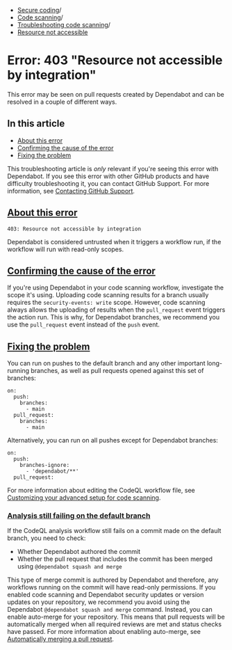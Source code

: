   * [Secure coding](https://docs.github.com/en/code-security "Secure coding")/
  * [Code scanning](https://docs.github.com/en/code-security/code-scanning "Code scanning")/
  * [Troubleshooting code scanning](https://docs.github.com/en/code-security/code-scanning/troubleshooting-code-scanning "Troubleshooting code scanning")/
  * [Resource not accessible](https://docs.github.com/en/code-security/code-scanning/troubleshooting-code-scanning/resource-not-accessible "Resource not accessible")


# Error: 403 "Resource not accessible by integration"
This error may be seen on pull requests created by Dependabot and can be resolved in a couple of different ways.
## In this article
  * [About this error](https://docs.github.com/en/code-security/code-scanning/troubleshooting-code-scanning/resource-not-accessible#about-this-error)
  * [Confirming the cause of the error](https://docs.github.com/en/code-security/code-scanning/troubleshooting-code-scanning/resource-not-accessible#confirming-the-cause-of-the-error)
  * [Fixing the problem](https://docs.github.com/en/code-security/code-scanning/troubleshooting-code-scanning/resource-not-accessible#fixing-the-problem)


This troubleshooting article is _only_ relevant if you're seeing this error with Dependabot. If you see this error with other GitHub products and have difficulty troubleshooting it, you can contact GitHub Support. For more information, see [Contacting GitHub Support](https://docs.github.com/en/support/contacting-github-support).
## [About this error](https://docs.github.com/en/code-security/code-scanning/troubleshooting-code-scanning/resource-not-accessible#about-this-error)
```
403: Resource not accessible by integration

```

Dependabot is considered untrusted when it triggers a workflow run, if the workflow will run with read-only scopes.
## [Confirming the cause of the error](https://docs.github.com/en/code-security/code-scanning/troubleshooting-code-scanning/resource-not-accessible#confirming-the-cause-of-the-error)
If you're using Dependabot in your code scanning workflow, investigate the scope it's using.
Uploading code scanning results for a branch usually requires the `security-events: write` scope. However, code scanning always allows the uploading of results when the `pull_request` event triggers the action run. This is why, for Dependabot branches, we recommend you use the `pull_request` event instead of the `push` event.
## [Fixing the problem](https://docs.github.com/en/code-security/code-scanning/troubleshooting-code-scanning/resource-not-accessible#fixing-the-problem)
You can run on pushes to the default branch and any other important long-running branches, as well as pull requests opened against this set of branches:
```
on:
  push:
    branches:
      - main
  pull_request:
    branches:
      - main

```

Alternatively, you can run on all pushes except for Dependabot branches:
```
on:
  push:
    branches-ignore:
      - 'dependabot/**'
  pull_request:

```

For more information about editing the CodeQL workflow file, see [Customizing your advanced setup for code scanning](https://docs.github.com/en/code-security/code-scanning/creating-an-advanced-setup-for-code-scanning/customizing-your-advanced-setup-for-code-scanning#editing-a-code-scanning-workflow).
### [Analysis still failing on the default branch](https://docs.github.com/en/code-security/code-scanning/troubleshooting-code-scanning/resource-not-accessible#analysis-still-failing-on-the-default-branch)
If the CodeQL analysis workflow still fails on a commit made on the default branch, you need to check:
  * Whether Dependabot authored the commit
  * Whether the pull request that includes the commit has been merged using `@dependabot squash and merge`


This type of merge commit is authored by Dependabot and therefore, any workflows running on the commit will have read-only permissions. If you enabled code scanning and Dependabot security updates or version updates on your repository, we recommend you avoid using the Dependabot `@dependabot squash and merge` command. Instead, you can enable auto-merge for your repository. This means that pull requests will be automatically merged when all required reviews are met and status checks have passed. For more information about enabling auto-merge, see [Automatically merging a pull request](https://docs.github.com/en/pull-requests/collaborating-with-pull-requests/incorporating-changes-from-a-pull-request/automatically-merging-a-pull-request#enabling-auto-merge).
